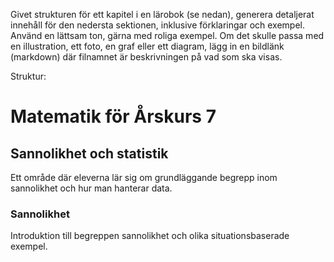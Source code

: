 Givet strukturen för ett kapitel i en lärobok (se nedan), generera detaljerat innehåll för den nedersta sektionen, inklusive förklaringar och exempel.
Använd en lättsam ton, gärna med roliga exempel.
Om det skulle passa med en illustration, ett foto, en graf eller ett diagram, lägg in en bildlänk (markdown) där filnamnet är beskrivningen på vad som ska visas.

Struktur:
# Matematik för Årskurs 7
## Sannolikhet och statistik
Ett område där eleverna lär sig om grundläggande begrepp inom sannolikhet och hur man hanterar data.
### Sannolikhet
Introduktion till begreppen sannolikhet och olika situationsbaserade exempel.
